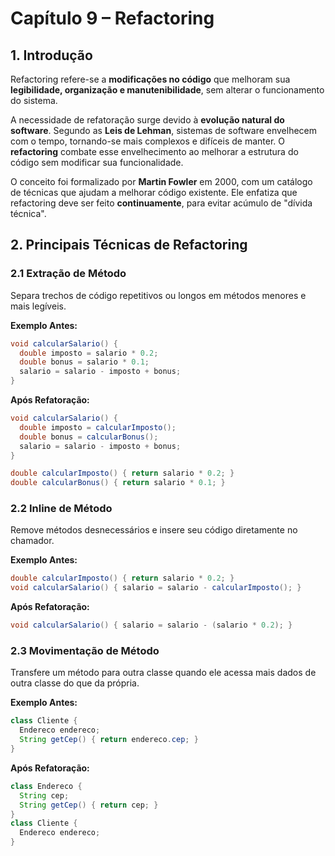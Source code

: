 # Capítulo 9 – Refactoring  

## 1. Introdução  
Refactoring refere-se a **modificações no código** que melhoram sua **legibilidade, organização e manutenibilidade**, sem alterar o funcionamento do sistema.  

A necessidade de refatoração surge devido à **evolução natural do software**. Segundo as **Leis de Lehman**, sistemas de software envelhecem com o tempo, tornando-se mais complexos e difíceis de manter. O **refactoring** combate esse envelhecimento ao melhorar a estrutura do código sem modificar sua funcionalidade.  

O conceito foi formalizado por **Martin Fowler** em 2000, com um catálogo de técnicas que ajudam a melhorar código existente. Ele enfatiza que refactoring deve ser feito **continuamente**, para evitar acúmulo de "dívida técnica".  

## 2. Principais Técnicas de Refactoring  

### 2.1 Extração de Método  
Separa trechos de código repetitivos ou longos em métodos menores e mais legíveis.  

**Exemplo Antes:**  
```java
void calcularSalario() {
  double imposto = salario * 0.2;
  double bonus = salario * 0.1;
  salario = salario - imposto + bonus;
}
```
**Após Refatoração:**  
```java
void calcularSalario() {
  double imposto = calcularImposto();
  double bonus = calcularBonus();
  salario = salario - imposto + bonus;
}

double calcularImposto() { return salario * 0.2; }
double calcularBonus() { return salario * 0.1; }
```

### 2.2 Inline de Método  
Remove métodos desnecessários e insere seu código diretamente no chamador.  

**Exemplo Antes:**  
```java
double calcularImposto() { return salario * 0.2; }
void calcularSalario() { salario = salario - calcularImposto(); }
```
**Após Refatoração:**  
```java
void calcularSalario() { salario = salario - (salario * 0.2); }
```

### 2.3 Movimentação de Método  
Transfere um método para outra classe quando ele acessa mais dados de outra classe do que da própria.  

**Exemplo Antes:**  
```java
class Cliente {
  Endereco endereco;
  String getCep() { return endereco.cep; }
}
```
**Após Refatoração:**  
```java
class Endereco {
  String cep;
  String getCep() { return cep; }
}
class Cliente {
  Endereco endereco;
}
```
